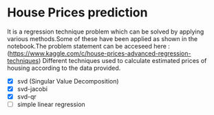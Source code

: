 # House Prices prediction 
It is a regression technique problem which can be solved by applying various methods.Some of these have been applied as shown in the notebook.The problem statement can be acceseed here  : (https://www.kaggle.com/c/house-prices-advanced-regression-techniques)
Different techniques used to calculate estimated prices of housing according to the data provided.
- [x] svd (Singular Value Decomposition)
- [x] svd-jacobi 
- [x] svd-qr 
- [ ] simple linear regression
